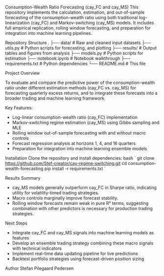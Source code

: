 Consumption-Wealth Ratio Forecasting (cay_FC and cay_MS)
This repository implements the calculation, estimation, and out-of-sample forecasting of the consumption-wealth ratio using both traditional log-linearization (cay_FC) and Markov-switching (cay_MS) models. 
It includes full empirical replication, rolling window forecasting, and preparation for integration into machine learning pipelines.


Repository Structure
.
├── data/                   # Raw and cleaned input datasets
├── utils.py                # Python scripts for forecasting, and plotting
├── results/                # Output tables and figures from analysis
├── models.py               # Python scripts for estimation
├── notebook.ipynb          # Notebook walkthrough 
├── requirements.txt        # Python dependencies
└── README.md               # This file

Project Overview

To evaluate and compare the predictive power of the consumption-wealth ratio under different estimation methods (cay_FC vs. cay_MS) for forecasting quarterly excess returns, and to integrate these forecasts into a broader trading and machine learning framework.

Key Features:

- Log-linear consumption-wealth ratio (cay_FC) implementation
- Markov-switching regime estimation (cay_MS) using Gibbs sampling and MLE
- Rolling window out-of-sample forecasting with and without macro controls
- Forecast regression analysis at horizons 1, 4, and 16 quarters
- Preparation for integration into machine learning ensemble models

Installation
Clone the repository and install dependencies:
bash ´
  git clone https://github.com/Stef-creator/cay-regime-switching.git
  cd consumption-wealth-forecasting
  pip install -r requirements.txt
´

Results Summary
- cay_MS models generally outperform cay_FC in Sharpe ratio, indicating utility for volatility-timed trading strategies.
- Macro controls marginally improve forecast stability.
- Rolling window forecasts remain weak in pure R² terms, suggesting combination with other predictors is necessary for production trading strategies.

Next Steps
 - Integrate cay_FC and cay_MS signals into machine learning models as features
 - Develop an ensemble trading strategy combining these macro signals with technical indicators
 - Implement real-time data updating pipeline for live predictions
 - Backtest portfolio strategies using forecast-driven position sizing

Author
Stefan Pilegaard Pedersen


